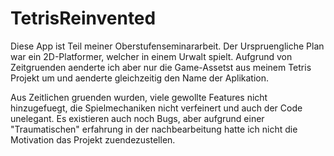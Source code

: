 # TetrisReinvented
Diese App ist Teil meiner Oberstufenseminararbeit. Der Urspruengliche Plan war ein 2D-Platformer, welcher in einem Urwalt spielt. Aufgrund von Zeitgruenden aenderte ich aber nur die Game-Assetst aus meinem Tetris Projekt um und aenderte gleichzeitig den Name der Aplikation.   

Aus Zeitlichen gruenden wurden, viele gewollte Features nicht hinzugefuegt, die Spielmechaniken nicht verfeinert und auch der Code unelegant. Es existieren auch noch Bugs, aber aufgrund einer "Traumatischen" erfahrung in der nachbearbeitung hatte ich nicht die Motivation das Projekt zuendezustellen. 